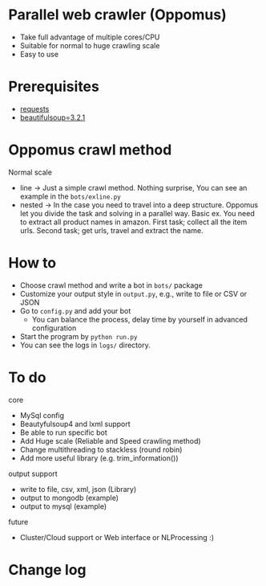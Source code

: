 Parallel web crawler (Oppomus)
=======
- Take full advantage of multiple cores/CPU
- Suitable for normal to huge crawling scale
- Easy to use

Prerequisites
=======
- [requests][1]
- [beautifulsoup=3.2.1][2]

Oppomus crawl method
=======
Normal scale
- line -> Just a simple crawl method. Nothing surprise, You can see an example in the `bots/exline.py`
- nested -> In the case you need to travel into a deep structure. Oppomus let you divide the task and
  solving in a parallel way. Basic ex. You need to extract all product names in amazon. First task; collect all
  the item urls. Second task; get urls, travel and extract the name.

How to
=======
- Choose crawl method and write a bot in `bots/` package
- Customize your output style in `output.py`, e.g., write to file or CSV or JSON
- Go to `config.py` and add your bot
  - You can balance the process, delay time by yourself in advanced configuration
- Start the program by `python run.py`
- You can see the logs in `logs/` directory.

To do
=======
core
- MySql config
- Beautyfulsoup4 and lxml support
- Be able to run specific bot
- Add Huge scale (Reliable and Speed crawling method)
- Change multithreading to stackless (round robin)
- Add more useful library (e.g. trim_information())

output support
- write to file, csv, xml, json (Library)
- output to mongodb (example)
- output to mysql (example)

future
- Cluster/Cloud support or Web interface or NLProcessing :)

Change log
=======


[1]: http://docs.python-requests.org/en/latest/
[2]: http://www.crummy.com/software/BeautifulSoup/